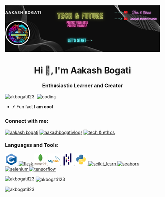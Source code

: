 ![logo](https://github.com/AKBogati123/AKBogati123/blob/main/20230825_113608_0000.jpg)
<h1 align="center">Hi 👋, I'm Aakash Bogati</h1>
<h3 align="center">Enthusiastic Learner and Creator</h3>

<img align="right" alt="coding" width="400" src="https://media.licdn.com/dms/image/D4D12AQHOwkiVU5dhAQ/article-cover_image-shrink_600_2000/0/1699466474826?e=2147483647&v=beta&t=za5T6Usop6pvnoB4-UucDSgNE0CDV2EUU8F9gULygFQ">

<p align="left"> <img src="https://komarev.com/ghpvc/?username=akbogati123&label=Profile%20views&color=0e75b6&style=flat" alt="akbogati123" /> </p>

- ⚡ Fun fact **I am cool**

<h3 align="left">Connect with me:</h3>
<p align="left">
<a href="https://linkedin.com/in/Aakash Bogati" target="blank"><img align="center" src="https://raw.githubusercontent.com/rahuldkjain/github-profile-readme-generator/master/src/images/icons/Social/linked-in-alt.svg" alt="aakash bogati" height="30" width="40" /></a>
<a href="https://instagram.com/aakashbogativlogs" target="blank"><img align="center" src="https://raw.githubusercontent.com/rahuldkjain/github-profile-readme-generator/master/src/images/icons/Social/instagram.svg" alt="aakashbogativlogs" height="30" width="40" /></a>
<a href="https://www.youtube.com/c/@TechandEthics12344" target="blank"><img align="center" src="https://raw.githubusercontent.com/rahuldkjain/github-profile-readme-generator/master/src/images/icons/Social/youtube.svg" alt="tech & ethics" height="30" width="40" /></a>
</p>

<h3 align="left">Languages and Tools:</h3>
<p align="left"> <a href="https://www.cprogramming.com/" target="_blank" rel="noreferrer"> <img src="https://raw.githubusercontent.com/devicons/devicon/master/icons/c/c-original.svg" alt="c" width="40" height="40"/> </a> <a href="https://flask.palletsprojects.com/" target="_blank" rel="noreferrer"> <img src="https://www.vectorlogo.zone/logos/pocoo_flask/pocoo_flask-icon.svg" alt="flask" width="40" height="40"/> </a> <a href="https://www.mongodb.com/" target="_blank" rel="noreferrer"> <img src="https://raw.githubusercontent.com/devicons/devicon/master/icons/mongodb/mongodb-original-wordmark.svg" alt="mongodb" width="40" height="40"/> </a> <a href="https://www.mysql.com/" target="_blank" rel="noreferrer"> <img src="https://raw.githubusercontent.com/devicons/devicon/master/icons/mysql/mysql-original-wordmark.svg" alt="mysql" width="40" height="40"/> </a> <a href="https://pandas.pydata.org/" target="_blank" rel="noreferrer"> <img src="https://raw.githubusercontent.com/devicons/devicon/2ae2a900d2f041da66e950e4d48052658d850630/icons/pandas/pandas-original.svg" alt="pandas" width="40" height="40"/> </a> <a href="https://www.python.org" target="_blank" rel="noreferrer"> <img src="https://raw.githubusercontent.com/devicons/devicon/master/icons/python/python-original.svg" alt="python" width="40" height="40"/> </a> <a href="https://scikit-learn.org/" target="_blank" rel="noreferrer"> <img src="https://upload.wikimedia.org/wikipedia/commons/0/05/Scikit_learn_logo_small.svg" alt="scikit_learn" width="40" height="40"/> </a> <a href="https://seaborn.pydata.org/" target="_blank" rel="noreferrer"> <img src="https://seaborn.pydata.org/_images/logo-mark-lightbg.svg" alt="seaborn" width="40" height="40"/> </a> <a href="https://www.selenium.dev" target="_blank" rel="noreferrer"> <img src="https://raw.githubusercontent.com/detain/svg-logos/780f25886640cef088af994181646db2f6b1a3f8/svg/selenium-logo.svg" alt="selenium" width="40" height="40"/> </a> <a href="https://www.tensorflow.org" target="_blank" rel="noreferrer"> <img src="https://www.vectorlogo.zone/logos/tensorflow/tensorflow-icon.svg" alt="tensorflow" width="40" height="40"/> </a> </p>

<p><img align="left" src="https://github-readme-stats.vercel.app/api/top-langs?username=akbogati123&show_icons=true&locale=en&layout=compact" alt="akbogati123" /></p>

<p>&nbsp;<img align="center" src="https://github-readme-stats.vercel.app/api?username=akbogati123&show_icons=true&locale=en" alt="akbogati123" /></p>

<p><img align="center" src="https://github-readme-streak-stats.herokuapp.com/?user=akbogati123&" alt="akbogati123" /></p>
